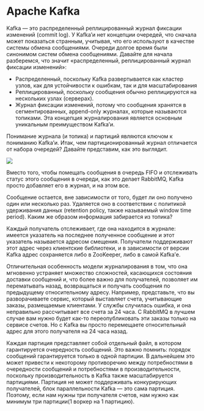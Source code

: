 # Apache Kafka

Kafka — это распределенный реплицированный журнал фиксации изменений (commit log). У Kafka’и нет концепции очередей, что сначала может показаться странным, учитывая, что его используют в качестве системы обмена сообщениями. Очереди долгое время были синонимом систем обмена сообщениями. Давайте для начала разберемся, что значит «распределенный, реплицированный журнал фиксации изменений»:

- Распределенный, поскольку Kafka развертывается как кластер узлов, как для устойчивости к ошибкам, так и для масштабирования
- Реплицированный, поскольку сообщения обычно реплицируются на нескольких узлах (серверах).
- Журнал фиксации изменений, потому что сообщения хранятся в сегментированных, append-only журналах, которые называются топиками. Эта концепция журналирования является основным уникальным преимуществом Kafka’и.

 Понимание журнала (и топика) и партиций являются ключом к пониманию Kafka’и. Итак, чем партиционированный журнал отличается от набора очередей? Давайте представим, как это выглядит.

![](C:/Users/artur/Cloud/Work/phpInterview/media/kaffka.png)

Вместо того, чтобы помещать сообщения в очередь FIFO и отслеживать статус этого сообщения в очереди, как это делает RabbitMQ, Kafka просто добавляет его в журнал, и на этом все.

Сообщение остается, вне зависимости от того, будет ли оно получено один или несколько раз. Удаляется оно в соответствии с политикой удерживания данных (retention policy, также называемый window time period). Каким же образом информация забирается из топика?

Каждый получатель отслеживает, где она находится в журнале: имеется указатель на последнее полученное сообщение и этот указатель называется адресом смещения. Получатели поддерживают этот адрес через клиентские библиотеки, и в зависимости от версии Kafka адрес сохраняется либо в ZooKeeper, либо в самой Kafka’е.

Отличительная особенность модели журналирования в том, что она мгновенно устраняет множество сложностей, касающихся состояния доставки сообщений и, что более важно для получателей, позволяет им перематывать назад, возвращаться и получать сообщения по предыдущему относительному адресу. Например, представьте, что вы разворачиваете сервис, который выставляет счета, учитывающие заказы, размещаемые клиентами. У службы случилась ошибка, и она неправильно рассчитывает все счета за 24 часа. С RabbitMQ в лучшем случае вам нужно будет как-то переопубликовать эти заказы только на сервисе счетов. Но с Kafka вы просто перемещаете относительный адрес для этого получателя на 24 часа назад.

Каждая партиция представляет собой отдельный файл, в котором гарантируется очередность сообщений. Это важно помнить: порядок сообщений гарантируется только в одной партиции. В дальнейшем это может привести к некоторому противоречию между потребностями в очередности сообщений и потребностями в производительности, поскольку производительность в Kafka также масштабируется партициями. Партиция не может поддерживать конкурирующих получателей, блок параллельности Kafka — это сама партиция. Поэтому, если нам нужны три получателя счетов, нам нужно как минимум три партиции(1 воркер на 1 партицию).